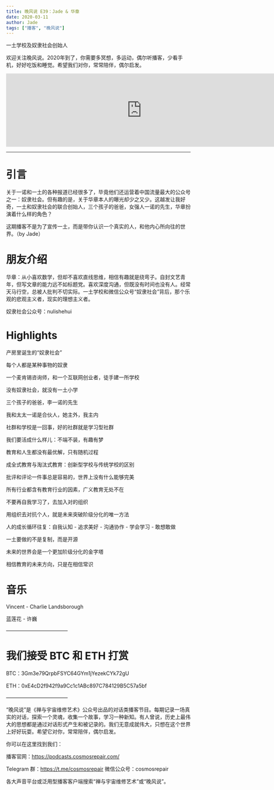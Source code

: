 ```yaml
---
title: 晚风说 E39：Jade & 华章
date: 2020-03-11
author: Jade
tags: ["播客", "晚风说"]
---
```


一土学校及奴隶社会创始人

<!--more-->

欢迎关注晚风说。2020年到了，你需要多冥想，多运动，偶尔听播客，少看手机，好好吃饭和睡觉。希望我们对你，常常陪伴，偶尔启发。

<iframe src="https://fireside.fm/player/v2/trfV16OE+FXUG-gW6?theme=light" width="740" height="200" frameborder="0" scrolling="no"></iframe>

- - - - - 

# 引言

关于一诺和一土的各种报道已经很多了，毕竟他们还运营着中国流量最大的公众号之一：奴隶社会。但有趣的是，关于华章本人的曝光却少之又少。这越发让我好奇，一土和奴隶社会的联合创始人，三个孩子的爸爸，女强人一诺的先生，华章扮演着什么样的角色？

这期播客不是为了宣传一土，而是带你认识一个真实的人，和他内心所向往的世界。（by Jade）

# 朋友介绍

华章：从小喜欢数学，但却不喜欢直线思维，相信有趣就是绕弯子。自封文艺青年，但写文章的能力远不如标题党。喜欢深度沟通，但既没有时间也没有人。经常天马行空，总被人批判不切实际。一土学校和微信公众号“奴隶社会”背后，那个乐观的悲观主义者，现实的理想主义者。

奴隶社会公众号：nulishehui

# Highlights

产房里诞生的“奴隶社会”

每个人都是某种事物的奴隶

一个麦肯锡咨询师，和一个互联网创业者，徒手建一所学校

没有奴隶社会，就没有一土小学

三个孩子的爸爸，李一诺的先生

我和太太一诺是合伙人，她主外，我主内

社群和学校是一回事，好的社群就是学习型社群

我们要活成什么样儿：不端不装，有趣有梦

教育和人生都没有最优解，只有随机过程

成全式教育与淘汰式教育：创新型学校与传统学校的区别

批评和评论一件事总是容易的，世界上没有什么能够完美

所有行业都含有教育行业的因素，广义教育无处不在

不要再自我学习了，去加入对的组织

用组织去对抗个人，就是未来突破阶级分化的唯一方法

人的成长循环往复：自我认知 - 追求美好 - 沟通协作 - 学会学习 - 敢想敢做

一土要做的不是复制，而是开源

未来的世界会是一个更加阶级分化的金字塔

相信教育的未来方向，只是在相信常识

# 音乐

Vincent - Charlie Landsborough

蓝莲花 - 许巍

————————————

# 我们接受 BTC 和 ETH 打赏

BTC：3Gm3e79QrpbFSYC64GYm1jYezekCYk72gU

ETH：0xE4cD2f942f9a9Cc1c1ABc897C784129B5C57a5bf

————————————

“晚风说”是《禅与宇宙维修艺术》公众号出品的对话类播客节目。每期记录一场真实的对话，探索一个灵魂，收集一个故事，学习一种新知。有人曾说，历史上最伟大的思想都是通过对话形式产生和被记录的。我们无意成就伟大，只想在这个世界上好好玩耍。希望它对你，常常陪伴，偶尔启发。

你可以在这里找到我们：

播客官网：https://podcasts.cosmosrepair.com/

Telegram 群：https://t.me/cosmosrepair
微信公众号：cosmosrepair

各大声音平台或泛用型播客客户端搜索“禅与宇宙维修艺术”或“晚风说”。